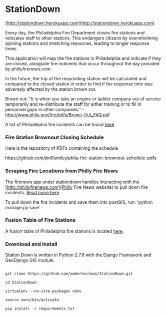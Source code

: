 StationDown
===========

[http://stationdown.herokuapp.com](http://stationdown.herokuapp.com)

Every day, the Philadelphia Fire Department closes fire stations and relocates staff to other stations. This endangers citizens by overwhelming ajoining stations and stretching resources, leading to longer response times.

This application will map the fire stations in Philadelphia and indicate if they are closed, alongside fire indicents that occur throughout the day provided by phillyfirenews.com. 

In the future, the trip of the responding station will be calculated and compared to the closed station in order to find if the response time was adversely affected by the station brown out.

Brown out: "It is when you take an engine or ladder company out of service temporarily and re-distribute the staff for either training or to fill in personnel gaps in other companies." -http://www.phila.gov/fire/pdfs/Brown-Out_FAQ.pdf

A list of Philadelphia fire incidents can be found [here](http://stationdown.herokuapp.com/fire-incidents/list)

### Fire Station Brownout Closing Schedule

Here is the repository of PDFs containing the schedule

https://github.com/jimRsmiley/phila-fire-station-brownout-schedule-pdfs

### Scraping Fire Locations from Philly Fire News

The firenews app under stationdown handles interacting with the [http://phillyfirenews.com](Philly Fire News website) to pull down fire incidents. [Read more here](stationdown/firenews/README.md)

To pull down the fire incidents and save them into postGIS, run: 'python manage.py save'

### Fusion Table of Fire Stations

A fusion table of Philadelphia fire stations is located 
[here](https://www.google.com/fusiontables/embedviz?q=select+col3+from+1HY9mXeOfgIZ4GYv5gUaI4zi6xPlafyPrFWA7dwU&viz=MAP&h=false&lat=39.95709485745125&lng=-75.10653457187499&t=1&z=11&l=col3&y=2&tmplt=3&hml=GEOCODABLEG).

### Download and Install

Station Down is written in Python 2.7.6 with the Django Framework and GeoDjango GIS module.

<pre><code>
git clone https://github.com/amberheilman/StationDown.git

cd StationDown

virtualenv --no-site-packages venv

source venv/bin/activate

pip install -r requirements.txt
</code></pre>

